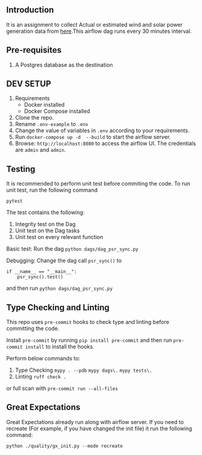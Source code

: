 ## Introduction
It is an assignment to collect Actual or estimated wind and solar power generation data from  [here](https://bmrs.elexon.co.uk/actual-or-estimated-wind-and-solar-power-generation).This airflow dag runs every 30 minutes interval.

## Pre-requisites
1. A Postgres database as the destination

## DEV SETUP
1. Requirements
    - Docker installed
    - Docker Compose installed
2. Clone the repo.
3. Rename `.env-example` to `.env`
4. Change the value of variables in `.env` according to your requirements.
5. Run `docker-compose up -d  --build` to start the airflow server.
6. Browse: `http://localhost:8080` to access the airflow UI. The credentials are `admin` and `admin`.

## Testing
It is recommended to perform unit test before commiting the code. To run unit test, run the following command

`pytest`

The test contains the following:
1. Integrity test on the Dag
2. Unit test on the Dag tasks
3. Unit test on every relevant function

Basic test:
Run the dag `python dags/dag_psr_sync.py`

Debugging:
Change the dag call `psr_sync()` to
```
if __name__ == "__main__":
    psr_sync().test()
```
and then run `python dags/dag_psr_sync.py`


## Type Checking and Linting
This repo uses `pre-commit` hooks to check type and linting before committing the code.

Install `pre-commit` by running `pip install pre-commit` and then run `pre-commit install` to install the hooks.

Perform below commands to:
1. Type Checking
`mypy . --pdb`
`mypy dags\.`
`mypy tests\.`
2. Linting
`ruff check .`

or full scan with `pre-commit run --all-files`

## Great Expectations
Great Expectations already run along with airflow server. If you need to recreate (For example, if you have changed the init file) it run the following command:

`python ./quality/gx_init.py --mode recreate`
